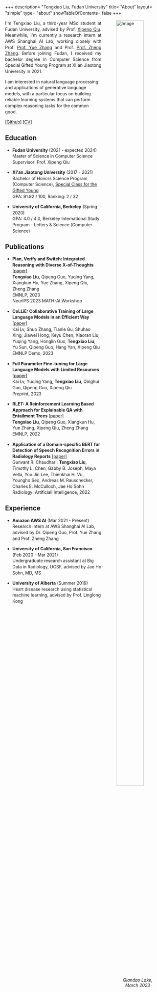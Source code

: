 +++
description= "Tengxiao Liu, Fudan University"
title= "About"
layout= "simple"
type= "about"
showTableOfContents= false
+++

<style>
  p {
    line-height: 1.4;
  }

</style>

<!-- Add image and text side by side -->

<div>
    <div style="width: 28%; float: right!important; margin-left: 3rem;">
        <img src="https://tengxiaoliu.github.io/author.jpg" width="80%" alt="Image">
        <figcaption style="text-align: center; font-style: italic;">Qiandao Lake, March 2023</figcaption>
    </div>
    <div>
        <p style="text-align: justify;">
            I'm Tengxiao Liu, a third-year MSc student at Fudan University, advised by Prof. <a href="https://xpqiu.github.io">Xipeng Qiu</a>. Meanwhile, I'm currently a research intern at AWS Shanghai AI Lab, working closely with Prof. <a href="https://frcchang.github.io/">Prof. Yue Zhang</a> and Prof. <a href="https://research.shanghai.nyu.edu/cn/centers-and-institutes/datascience/people/zheng-zhang">Prof. Zheng Zhang</a>. Before joining Fudan, I received my bachelor degree in Computer Science from Special Gifted Young Program at Xi'an Jiaotong University in 2021.
        </p>
    </div>
</div>

I am interested in natural language processing and applications of generative language models, with a particular focus on building reliable learning systems that can perform complex reasoning tasks for the common good. 

[\[Github\]](https://github.com/tengxiaoliu/) [\[CV\]](https://tengxiaoliu.github.io/file/cv_Tengxiao_Liu.pdf) 

## Education

* **Fudan University** (2021 - expected 2024)\
  Master of Science in Computer Science \
  Supervisor: Prof. Xipeng Qiu

* **Xi'an Jiaotong University** (2017 - 2021)\
  Bachelor of Honors Science Program (Computer Science), [Special Class for the Gifted Young](https://en.wikipedia.org/wiki/Special_Class_for_the_Gifted_Young) \
  GPA: 91.92 / 100, Ranking: 2 / 32

* **University of California, Berkeley** (Spring 2020)\
  GPA: 4.0 / 4.0, Berkeley International Study Program - Letters & Science (Computer Science)

## Publications

* **Plan, Verify and Switch: Integrated Reasoning with Diverse X-of-Thoughts** [[paper]](https://arxiv.org/pdf/2310.14628v1.pdf)\
  **Tengxiao Liu**, Qipeng Guo, Yuqing Yang, Xiangkun Hu, Yue Zhang, Xipeng Qiu, Zheng Zhang\
  EMNLP, 2023\
  NeurIPS 2023 MATH-AI Workshop

* **CoLLiE: Collaborative Training of Large Language Models in an Efficient Way** [[paper]]()\
  Kai Lv, Shuo Zhang, Tianle Gu, Shuhao Xing, Jiawei Hong, Keyu Chen, Xiaoran Liu, Yuqing Yang, Honglin Guo, **Tengxiao Liu**, Yu Sun, Qipeng Guo, Hang Yan, Xipeng Qiu\
  EMNLP Demo, 2023

* **Full Parameter Fine-tuning for Large Language Models with Limited Resources** [[paper]](https://arxiv.org/pdf/2306.09782.pdf)\
  Kai Lv, Yuqing Yang, **Tengxiao Liu**, Qinghui Gao, Qipeng Guo, Xipeng Qiu\
  Preprint, 2023

* **RLET: A Reinforcement Learning Based Approach for Explainable QA with Entailment Trees** [[paper]](https://www.aclanthology.org/2022.emnlp-main.483.pdf)\
  **Tengxiao Liu**, Qipeng Guo, Xiangkun Hu, Yue Zhang, Xipeng Qiu, Zheng Zhang\
  EMNLP, 2022

* **Application of a Domain-specific BERT for Detection of Speech Recognition Errors in Radiology Reports** [[paper]](https://pubmed.ncbi.nlm.nih.gov/35923373/)\
  Gunvant R. Chaudhari, **Tengxiao Liu**, Timothy L. Chen, Gabby B. Joseph, Maya Vella, Yoo Jin Lee, Thienkhai H. Vu, Youngho Seo, Andreas M. Rauschecker, Charles E. McCulloch, Jae Ho Sohn\
  Radiology: Artificiall Intelligence, 2022

## Experience

* **Amazon AWS AI** (Mar 2021 - Present)\
  Research intern at AWS Shanghai AI Lab, advised by Dr. Qipeng Guo, Prof. Yue Zhang and Prof. Zheng Zhang

* **University of California, San Francisco** (Feb 2020 - Mar 2021)\
  Undergraduate research assistant at Big Data in Radiology, UCSF, advised by Jae Ho Sohn, MD, MS

* **University of Alberta** (Summer 2019)\
  Heart disease research using statistical machine learning, advised by Prof. Linglong Kong

<!-- ## Professional Services
Reviewer for AACL 2022 -->